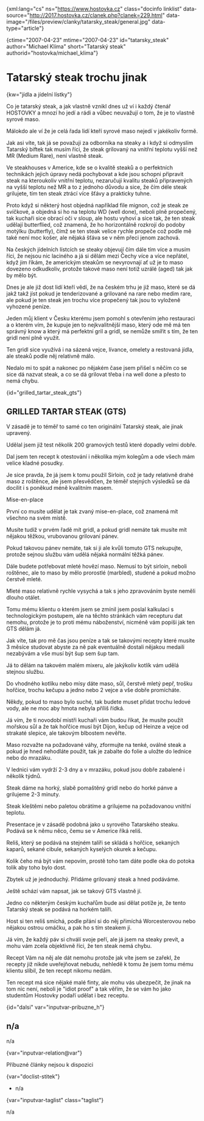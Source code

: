 
{xml:lang="cs" ns="https://www.hostovka.cz" class="docinfo linklist" data-source="http://2017.hostovka.cz/clanek.php?clanek=229.html" data-image="/files/preview/clanky/tatarsky_steak/general.jpg" data-type="article"}

{ctime="2007-04-23" mtime="2007-04-23" id="tatarsky\_steak" author="Michael Klíma" short="Tatarský steak" authorid="hostovka/michael\_klima"}

# Tatarský steak trochu jinak

<!-- generated attribute kw by user_updatekw.sh on 2020-07-05, do not edit -->

{kw="jídla a jídelní lístky"}

Co je tatarský steak, a jak vlastně vznikl dnes už ví i každý čtenář HOSTOVKY a mnozí ho jedí a rádi a vůbec neuvažují o tom, že je to vlastně syrové maso.

Málokdo ale ví že je celá řada lidí kteří syrové maso nejedí v jakékoliv formě.

Jak asi víte, tak já se považuji za odborníka na steaky a i když si odmyslím Tatarský biftek tak musím říci, že steak grilovaný na vnitřní teplotu vyšší než MR (Medium Rare), není vlastně steak.

Ve steakhouses v Americe, kde se o kvalitě steaků a o perfektních technikách jejich úpravy nedá pochybovat a kde jsou schopni připravit steak na kteroukoliv vnitřní teplotu, nezaručují kvalitu steaků připravených na vyšší teplotu než MR a to z jednoho důvodu a sice, že čím déle steak grilujete, tím ten steak ztrácí více šťávy a prakticky tuhne.

Proto když si některý host objedná například file mignon, což je steak ze svíčkové, a objedná si ho na teplotu WD (well done), neboli plně propečený, tak kuchaři sice obrací oči v sloup, ale hostu vyhoví a sice tak, že ten steak udělají butterflied, což znamená, že ho horizontálně rozkrojí do podoby motýlku (butterfly), čímž se ten steak velice rychle propeče což podle mě také není moc košer, ale nějaká šťáva se v něm přeci jenom zachová.

Na českých jídelních lístcích se steaky objevují čím dále tím více a musím říci, že nejsou nic laciného a já si dělám mezi Čechy více a více nepřátel, když jim říkám, že americkým steakům se nevyrovnají ať už je to maso dovezeno odkudkoliv, protože takové maso není totiž uzrálé (aged) tak jak by mělo být.

Dnes je ale již dost lidí kteří vědí, že na českém trhu je již maso, které se dá jakž takž jíst pokud je tenderizované a grilované na rare nebo medim rare, ale pokud je ten steak jen trochu více propečený tak jsou to vyloženě vyhozené peníze.

Jeden můj klient v Česku kterému jsem pomohl s otevřením jeho restauraci a o kterém vím, že kupuje jen to nejkvalitnější maso, který ode mě má ten správný know a který má perfektní gril a gridl, se nemůže smířit s tím, že ten gridl není plně využit.

Ten gridl sice využívá i na sázená vejce, lívance, omelety a restovaná jídla, ale steaků podle něj relativně málo.

Nedalo mi to spát a nakonec po nějakém čase jsem přišel s něčím co se sice dá nazvat steak, a co se dá grilovat třeba i na well done a přesto to nemá chybu.

{id="grilled\_tartar\_steak_gts"}

## GRILLED TARTAR STEAK (GTS)

V zásadě je to téměř to samé co ten originální Tatarský steak, ale jinak upravený.

Udělal jsem již test několik 200 gramových testů které dopadly velmi dobře.

Dal jsem ten recept k otestování i několika mým kolegům a ode všech mám velice kladné posudky.

Je sice pravda, že já jsem k tomu použil Sirloin, což je tady relativně drahé maso z roštěnce, ale jsem přesvědčen, že téměř stejných výsledků se dá docílit i s poněkud méně kvalitním masem.

Mise-en-place

První co musíte udělat je tak zvaný mise-en-place, což znamená mít všechno na svém místě.

Musíte tudíž v prvém řadě mít gridl, a pokud gridl nemáte tak musíte mít nějakou těžkou, vrubovanou grilovaní pánev.

Pokud takovou pánev nemáte, tak si ji ale kvůli tomuto GTS nekupujte, protože sejnou službu vám udělá nějaká normální těžká pánev.

Dále budete potřebovat mleté hovězí maso. Nemusí to být sirloin, neboli roštěnec, ale to maso by mělo prorostlé (marbled), studené a pokud možno čerstvě mleté.

Mleté maso relativně rychle vysychá a tak s jeho zpravováním byste neměli dlouho otálet.

Tomu mému klientu o kterém jsem se zmínil jsem poslal kalkulaci s technologickým postupem, ale na těchto stránkách vám recepturu dat nemohu, protože je to proti mému náboženství, nicméně vám popíši jak ten GTS dělám já.

Jak víte, tak pro mě čas jsou peníze a tak se takovými recepty které musíte 3 měsíce studovat abyste za ně pak eventuálně dostali nějakou medaili nezabývám a vše musí být šup sem šup tam.

Já to dělám na takovém malém mixeru, ale jakýkoliv kotlík vám udělá stejnou službu.

Do vhodného kotlíku nebo mísy dáte maso, sůl, čerstvě mletý pepř, trošku hořčice, trochu kečupu a jedno nebo 2 vejce a vše dobře promícháte.

Někdy, pokud to maso bylo suché, tak budete muset přidat trochu ledové vody, ale ne moc aby hmota nebyla příliš řídká.

Já vím, že ti novodobí mistři kuchaři vám budou říkat, že musíte použít mořskou sůl a že tak hořčice musí být Dijon, kečup od Heinze a vejce od strakaté slepice, ale takovým blbostem nevěřte.

Maso rozvažte na požadované váhy, zformujte na tenké, oválné steak a pokud je hned nehodláte použít, tak je zabalte do folie a uložte do lednice nebo do mrazáku.

V lednici vám vydrží 2-3 dny a v mrazáku, pokud jsou dobře zabalené i několik týdnů.

Steak dáme na horký, slabě pomaštěný gridl nebo do horké pánve a grilujeme 2-3 minuty.

Steak kleštěmi nebo paletou obrátíme a grilujeme na požadovanou vnitřní teplotu.

Presentace je v zásadě podobná jako u syrového Tatarského steaku. Podává se k němu něco, čemu se v Americe říká reliš.

Reliš, který se podává na stejném talíři se skládá s hořčice, sekaných kaparů, sekané cibule, sekaných kyselých okurek a kečupu.

Kolik čeho má být vám nepovím, prostě toho tam dáte podle oka do potoka tolik aby toho bylo dost.

Zbytek už je jednoduchý. Přidáme grilovaný steak a hned podáváme.

Ještě schází vám napsat, jak se takový GTS vlastně jí.

Jedno co některým českým kuchařům bude asi dělat potíže je, že tento Tatarský steak se podává na horkém talíři.

Host si ten reliš smíchá, podle přání si do něj přimíchá Worcesterovou nebo nějakou ostrou omáčku, a pak ho s tím steakem jí.

Já vím, že každý páv si chválí svoje peří, ale já jsem na steaky prevít, a mohu vám zcela objektivně říci, že ten steak nemá chybu.

Recept Vám na něj ale dát nemohu protože jak víte jsem se zařekl, že recepty již nikde uveřejňovat nebudu, nehledě k tomu že jsem tomu mému klientu slíbil, že ten recept nikomu nedám.

Ten recept má sice nějaké malé finty, ale mohu vás ubezpečit, že jinak na tom nic není, neboli je "idiot proof" a tak věřím, že se vám ho jako studentům Hostovky podaří udělat i bez receptu.

{id="dalsi" var="inputvar-pribuzne_h"}

## n/a

n/a

{var="inputvar-relation@var"}

Příbuzné články nejsou k dispozici

{var="doclist-stitek"}

  * n/a

{var="inputvar-taglist" class="taglist"}

n/a

